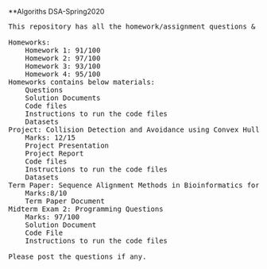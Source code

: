 **Algoriths DSA-Spring2020
<pre>
This repository has all the homework/assignment questions & solutions, project, term paper and midterm exam 2 (programming questions) along with all the relevant documentation for the course of Data Structures and Algorithms course (16:332:573) at Rutgers University in the department of Electrical and Computer Engineering. The final grade for the course is A.

Homeworks:
	Homework 1: 91/100
	Homework 2: 97/100
	Homework 3: 93/100
	Homework 4: 95/100
Homeworks contains below materials:
	Questions
	Solution Documents
	Code files
	Instructions to run the code files
	Datasets
Project: Collision Detection and Avoidance using Convex Hull Algorithms
	Marks: 12/15
	Project Presentation
	Project Report
	Code files
	Instructions to run the code files
	Datasets
Term Paper: Sequence Alignment Methods in Bioinformatics for Biological Sequences
	Marks:8/10
	Term Paper Document
Midterm Exam 2: Programming Questions
	Marks: 97/100
	Solution Document
	Code File
	Instructions to run the code files
	
Please post the questions if any.
</pre>
